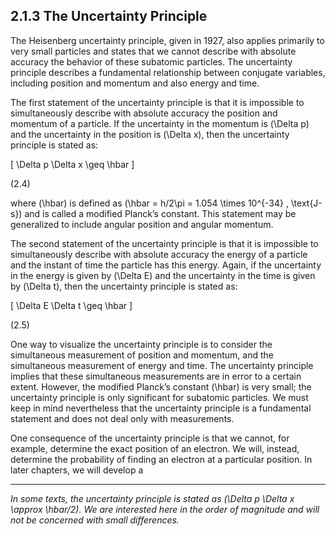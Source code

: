 ## 2.1.3 The Uncertainty Principle

The Heisenberg uncertainty principle, given in 1927, also applies primarily to very small particles and states that we cannot describe with absolute accuracy the behavior of these subatomic particles. The uncertainty principle describes a fundamental relationship between conjugate variables, including position and momentum and also energy and time.

The first statement of the uncertainty principle is that it is impossible to simultaneously describe with absolute accuracy the position and momentum of a particle. If the uncertainty in the momentum is \(\Delta p\) and the uncertainty in the position is \(\Delta x\), then the uncertainty principle is stated as:

\[
\Delta p \Delta x \geq \hbar
\]

(2.4)

where \(\hbar\) is defined as \(\hbar = h/2\pi = 1.054 \times 10^{-34} \, \text{J-s}\) and is called a modified Planck’s constant. This statement may be generalized to include angular position and angular momentum.

The second statement of the uncertainty principle is that it is impossible to simultaneously describe with absolute accuracy the energy of a particle and the instant of time the particle has this energy. Again, if the uncertainty in the energy is given by \(\Delta E\) and the uncertainty in the time is given by \(\Delta t\), then the uncertainty principle is stated as:

\[
\Delta E \Delta t \geq \hbar
\]

(2.5)

One way to visualize the uncertainty principle is to consider the simultaneous measurement of position and momentum, and the simultaneous measurement of energy and time. The uncertainty principle implies that these simultaneous measurements are in error to a certain extent. However, the modified Planck’s constant \(\hbar\) is very small; the uncertainty principle is only significant for subatomic particles. We must keep in mind nevertheless that the uncertainty principle is a fundamental statement and does not deal only with measurements.

One consequence of the uncertainty principle is that we cannot, for example, determine the exact position of an electron. We will, instead, determine the probability of finding an electron at a particular position. In later chapters, we will develop a

----

*In some texts, the uncertainty principle is stated as \(\Delta p \Delta x \approx \hbar/2\). We are interested here in the order of magnitude and will not be concerned with small differences.*